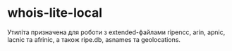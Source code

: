 # whois-lite-local
Утиліта призначена для роботи з extended-файлами ripencc, arin, apnic, lacnic та afrinic, а також ripe.db, asnames та geolocations.
